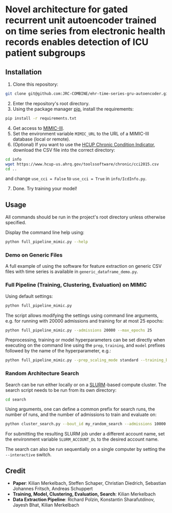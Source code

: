 # Novel architecture for gated recurrent unit autoencoder trained on time series from electronic health records enables detection of ICU patient subgroups
<!-- TODO: Link paper right here (at the top) once it's done -->
<!-- TODO: Add a nice-looking cluster plot here, if one is available  -->

## Installation
1. Clone this repository:
```bash
git clone git@github.com:JRC-COMBINE/ehr-time-series-gru-autoencoder.git
```
2. Enter the repository's root directory.
3. Using the package manager [pip](https://pip.pypa.io/en/stable/), install the requirements:
```bash
pip install -r requirements.txt
```
4. Get access to [MIMIC-III](https://mimic.mit.edu/docs/gettingstarted/).
5. Set the environment variable `MIMIC_URL` to the URL of a MIMIC-III database (local or remote).
6. (Optional) If you want to use the
[HCUP Chronic Condition Indicator](https://www.hcup-us.ahrq.gov/toolssoftware/chronic/chronic.jsp), download the CSV
file into the correct directory:
```bash
cd info
wget https://www.hcup-us.ahrq.gov/toolssoftware/chronic/cci2015.csv
cd ..
```
and change `use_cci = False` to `use_cci = True` in `info/IcdInfo.py`.

7. Done. Try training your model!


## Usage
All commands should be run in the project's root directory unless otherwise specified.

Display the command line help using:
```bash
python full_pipeline_mimic.py --help
```

### Demo on Generic Files

A full example of using the software for feature extraction on generic CSV files with time series is available in `generic_dataframe_demo.py`.

### Full Pipeline (Training, Clustering, Evaluation) on MIMIC

Using default settings:
```bash
python full_pipeline_mimic.py
```

The script allows modifying the settings using command line arguments, e.g. for running with 20000 admissions and
training for at most 25 epochs:
```bash
python full_pipeline_mimic.py --admissions 20000 --max_epochs 25
```

Preprocessing, training or model hyperparameters can be set directly when executing on the command
line using the `prep`, `training`, and `model` prefixes followed by the name of the hyperparameter, e.g.:
```bash
python full_pipeline_mimic.py --prep_scaling_mode standard --training_batch_size 12 --model_rnn_size 150
```

### Random Architecture Search
Search can be run either locally or on a [SLURM](https://slurm.schedmd.com/documentation.html)-based compute cluster.
The search script needs to be run from its own directory:
```bash
cd search
```

Using arguments, one can define a common prefix for search runs, the number of runs, and the number of admissions
to train and evaluate on:
```bash
python cluster_search.py --bout_id my_random_search --admissions 10000 --runs 50
```

For submitting the resulting SLURM job under a different account name, set the environment variable
`SLURM_ACCOUNT_DL` to the desired account name.

The search can also be run sequentially on a single computer by setting the `--interactive` switch.


<!-- ## Citation -->
<!-- TODO: Once repo is set to public, mention here that we submitted the paper for review -->
<!-- TODO: Full citation for paper (once it is available), DOI link -->


## Credit
- **Paper**: Kilian Merkelbach, Steffen Schaper, Christian Diedrich, Sebastian Johannes Fritsch, Andreas Schuppert
- **Training, Model, Clustering, Evaluation, Search**: Kilian Merkelbach
- **Data Extraction Pipeline**: Richard Polzin, Konstantin Sharafutdinov, Jayesh Bhat, Kilian Merkelbach
